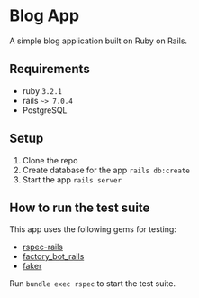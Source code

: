 # Blog App

A simple blog application built on Ruby on Rails.

## Requirements

* ruby `3.2.1`
* rails `~> 7.0.4`
* PostgreSQL

## Setup

1. Clone the repo
1. Create database for the app `rails db:create`
2. Start the app `rails server`

## How to run the test suite

This app uses the following gems for testing:
* [rspec-rails](https://github.com/rspec/rspec-rails)
* [factory_bot_rails](https://github.com/thoughtbot/factory_bot_rails)
* [faker](https://github.com/faker-ruby/faker)

Run `bundle exec rspec` to start the test suite.
